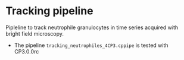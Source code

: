 # Tracking pipeline

Pipleline to track neutrophile granulocytes in time series acquired with bright field microscopy.  

* The pipeline ```tracking_neutrophiles_4CP3.cppipe``` is tested with CP3.0.0rc
